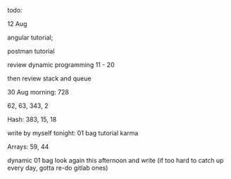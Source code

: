 todo: 

12 Aug

angular tutorial; 

postman tutorial

review dynamic programming 11 - 20 

then review stack and queue



30 Aug morning: 728

62, 63, 343, 2

Hash: 383, 15, 18

write by myself tonight: 01 bag tutorial karma

Arrays: 59, 44

dynamic 01 bag look again this afternoon and write (if too hard to catch up every day, gotta re-do gitlab ones)


